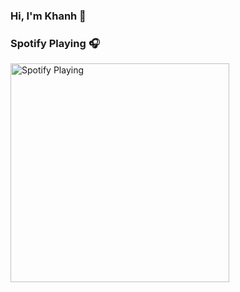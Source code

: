 ### Hi, I'm Khanh 👋
### Spotify Playing 🎧
[<img src="https://open.spotify.com/album/5xw006buOXTau3BQPzvjHZ?si=fW34bKhsStC4W_CkP3QRWQ" alt="Spotify Playing" width="350" />](https://open.spotify.com/track/1WCAkmmTM06in2ojuQ9CK5?si=c4c57382a09241f5)
